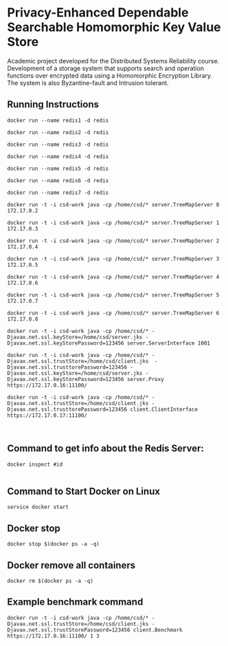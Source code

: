 # Privacy-Enhanced Dependable Searchable Homomorphic Key Value Store
Academic project developed for the Distributed Systems Reliability course. Development of a storage system that supports search and operation functions over encrypted data using a Homomorphic Encryption Library. The system is also Byzantine-fault and Intrusion tolerant.

## Running Instructions

```
docker run --name redis1 -d redis

docker run --name redis2 -d redis

docker run --name redis3 -d redis

docker run --name redis4 -d redis

docker run --name redis5 -d redis

docker run --name redis6 -d redis

docker run --name redis7 -d redis

docker run -t -i csd-work java -cp /home/csd/* server.TreeMapServer 0 172.17.0.2

docker run -t -i csd-work java -cp /home/csd/* server.TreeMapServer 1 172.17.0.3

docker run -t -i csd-work java -cp /home/csd/* server.TreeMapServer 2 172.17.0.4

docker run -t -i csd-work java -cp /home/csd/* server.TreeMapServer 3 172.17.0.5

docker run -t -i csd-work java -cp /home/csd/* server.TreeMapServer 4 172.17.0.6

docker run -t -i csd-work java -cp /home/csd/* server.TreeMapServer 5 172.17.0.7

docker run -t -i csd-work java -cp /home/csd/* server.TreeMapServer 6 172.17.0.8

docker run -t -i csd-work java -cp /home/csd/* -Djavax.net.ssl.keyStore=/home/csd/server.jks -Djavax.net.ssl.keyStorePassword=123456 server.ServerInterface 1001

docker run -t -i csd-work java -cp /home/csd/* -Djavax.net.ssl.trustStore=/home/csd/client.jks  -Djavax.net.ssl.trusttorePassword=123456 -Djavax.net.ssl.keyStore=/home/csd/server.jks -Djavax.net.ssl.keyStorePassword=123456 server.Proxy https://172.17.0.16:11100/

docker run -t -i csd-work java -cp /home/csd/* -Djavax.net.ssl.trustStore=/home/csd/client.jks -Djavax.net.ssl.trusttorePassword=123456 client.ClientInterface https://172.17.0.17:11100/



```

## Command to get info about the Redis Server:
```
docker inspect #id
       
```
## Command to Start Docker on Linux
```
service docker start
```
## Docker stop
```
docker stop $(docker ps -a -q)
```

## Docker remove all containers
``` 
docker rm $(docker ps -a -q)
```
## Example benchmark command
``` 
docker run -t -i csd-work java -cp /home/csd/* -Djavax.net.ssl.trustStore=/home/csd/client.jks -Djavax.net.ssl.trustStorePassword=123456 client.Benchmark https://172.17.0.16:11100/ 1 3

``` 
